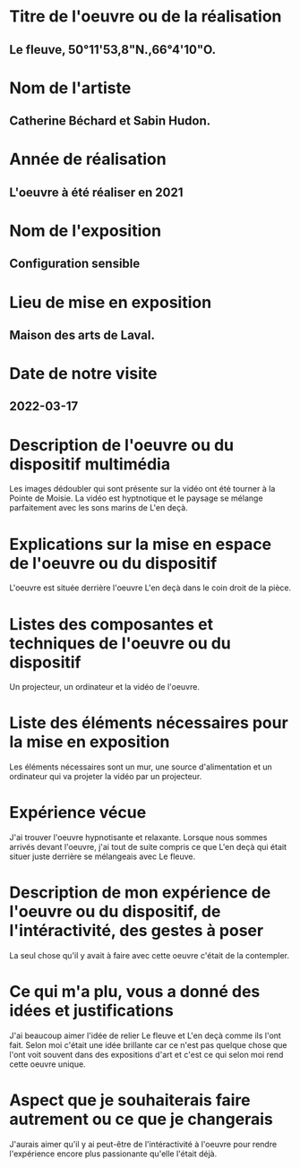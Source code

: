 # Titre de l'oeuvre ou de la réalisation
## Le fleuve, 50°11'53,8"N.,66°4'10"O.

# Nom de l'artiste
## Catherine Béchard et Sabin Hudon.

# Année de réalisation
## L'oeuvre à été réaliser en 2021

# Nom de l'exposition
## Configuration sensible

# Lieu de mise en exposition
## Maison des arts de Laval.

# Date de notre visite
## 2022-03-17

# Description de l'oeuvre ou du dispositif multimédia
Les images dédoubler qui sont présente sur la vidéo ont été tourner à la Pointe de Moisie. La vidéo est hyptnotique et le paysage se mélange parfaitement avec les sons marins de L'en deçà.

# Explications sur la mise en espace de l'oeuvre ou du dispositif
L'oeuvre est située derrière l'oeuvre L'en deçà dans le coin droit de la pièce. 

# Listes des composantes et techniques de l'oeuvre ou du dispositif
Un projecteur, un ordinateur et la vidéo de l'oeuvre.

# Liste des éléments nécessaires pour la mise en exposition
Les éléments nécessaires sont un mur, une source d'alimentation et un ordinateur qui va projeter la vidéo par un projecteur.

# Expérience vécue
J'ai trouver l'oeuvre hypnotisante et relaxante. Lorsque nous sommes arrivés devant l'oeuvre, j'ai tout de suite compris ce que L'en deçà qui était situer juste derrière se mélangeais avec Le fleuve.

# Description de mon expérience de l'oeuvre ou du dispositif, de l'intéractivité, des gestes à poser
La seul chose qu'il y avait à faire avec cette oeuvre c'était de la contempler.

# Ce qui m'a plu, vous a donné des idées et justifications
J'ai beaucoup aimer l'idée de relier Le fleuve et L'en deçà comme ils l'ont fait. Selon moi c'était une idée brillante car ce n'est pas quelque chose que l'ont voit souvent dans des expositions d'art et c'est ce qui selon moi rend cette oeuvre unique.

# Aspect que je souhaiterais faire autrement ou ce que je changerais
J'aurais aimer qu'il y ai peut-être de l'intéractivité à l'oeuvre pour rendre l'expérience encore plus passionante qu'elle l'était déjà.
